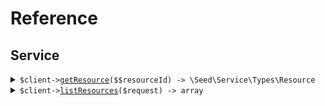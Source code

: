 # Reference
## Service
<details><summary><code>$client-><a href="/Seed/Service/ServiceClient.php">getResource</a>($$resourceId) -> \Seed\Service\Types\Resource</code></summary>
<dl>
<dd>

#### 🔌 Usage

<dl>
<dd>

<dl>
<dd>

```php
$client->service->getResource(
    resourceId: $resourceId,
);
```
</dd>
</dl>
</dd>
</dl>

#### ⚙️ Parameters

<dl>
<dd>

<dl>
<dd>

**$resourceId:** `string` 
    
</dd>
</dl>
</dd>
</dl>


</dd>
</dl>
</details>

<details><summary><code>$client-><a href="/Seed/Service/ServiceClient.php">listResources</a>($request) -> array</code></summary>
<dl>
<dd>

#### 🔌 Usage

<dl>
<dd>

<dl>
<dd>

```php
$client->service->listResources(
    $request,
);
```
</dd>
</dl>
</dd>
</dl>

#### ⚙️ Parameters

<dl>
<dd>

<dl>
<dd>

**$request:** `\Seed\Service\Requests\ListResourcesRequest` 
    
</dd>
</dl>
</dd>
</dl>


</dd>
</dl>
</details>
